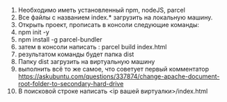 1. Необходимо иметь установленный npm, nodeJS, parcel
2. Все файлы с названием index.* загрузить на локальную машину.
3. Открыть проект, прописать в консоли следующие команды:
4. npm init -y 
5. npm install -g parcel-bundler
6. затем в консоли написать : parcel build index.html
7. результатом команды будет папка dist
8. Папку dist загрузить на виртуальную машину
9. выполнить всё то же самое, что советует первый комментатор https://askubuntu.com/questions/337874/change-apache-document-root-folder-to-secondary-hard-drive
10. В поисковой строке написать <ip вашей виртуалки>/index.html
